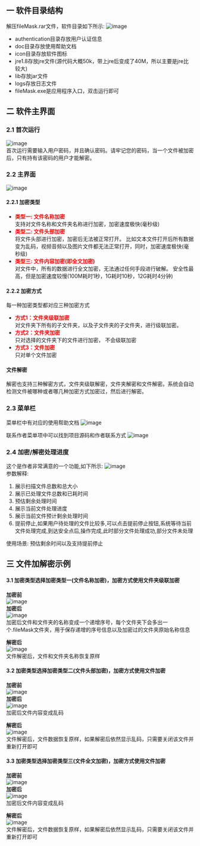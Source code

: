 ## 一 软件目录结构
解压fileMask.rar文件，软件目录如下所示:
![image](https://note.youdao.com/yws/public/resource/9f8f257b581764f512dc7722bc66607c/xmlnote/F236CF68EC9E458CB6E7D5CC7DCB977B/53470)

* authentication目录存放用户认证信息
* doc目录存放使用帮助文档
* icon目录存放软件图标
* jre1.8存放jre文件(源代码大概50k，带上jre后变成了40M，所以主要是jre比较大)
* lib存放jar文件
* logs存放日志文件
* fileMask.exe是应用程序入口，双击运行即可

## 二 软件主界面
### 2.1 首次运行

![image](https://note.youdao.com/yws/public/resource/9f8f257b581764f512dc7722bc66607c/xmlnote/DBB1C99B7E5B47C79464FA4ED2A443D6/53495)  
首次运行需要输入用户密码，并且确认密码。请牢记您的密码，当一个文件被加密后，只有持有该密码的用户才能解密。

### 2.2 主界面
![image](https://note.youdao.com/yws/public/resource/9f8f257b581764f512dc7722bc66607c/xmlnote/76C85FBED91F4E87852303EA4BD551B4/53506)  


#### 2.2.1 加密类型
* <strong><font color=#FF0000> 类型一: 文件名称加密 </font></strong>   
支持对文件名称和文件夹名称进行加密，加密速度极快(毫秒级)
* <strong><font color=#FF0000> 类型二: 文件头部加密 </font></strong>  
将文件头部进行加密，加密后无法被正常打开。 比如文本文件打开后所有数据变为乱码，视频音频以及图片文件都无法正常打开，同时，加密速度极快(毫秒级)
* <strong><font color=#FF0000> 类型三: 文件内容加密(即全文加密) </font></strong>  
对文件中，所有的数据进行全文加密，无法通过任何手段进行破解。 安全性最高，但是加密速度较慢(100M耗时1秒，1G耗时10秒，12G耗时4分钟)  

#### 2.2.2 加密方式
每一种加密类型都对应三种加密方式
* <strong><font color=#FF0000> 方式1：文件夹级联加密 </font></strong>    
对文件夹下所有的子文件夹，以及子文件夹的子文件夹，进行级联加密。
* <strong><font color=#FF0000> 方式2：文件夹加密 </font></strong>    
只对选择的文件夹下的文件进行加密， 不会级联加密
* <strong><font color=#FF0000> 方式3：文件加密 </font></strong>  
只对单个文件加密
#### 文件解密
解密也支持三种解密方式，文件夹级联解密，文件夹解密和文件解密。系统会自动检测文件被哪种或者哪几种加密方式加密过，然后进行解密。

### 2.3 菜单栏
菜单栏中有对应的使用帮助文档
![image](https://note.youdao.com/yws/public/resource/9f8f257b581764f512dc7722bc66607c/xmlnote/F341D5AF42D34FFAA154F6F22573AFE8/53527)  
  

联系作者菜单项中可以找到项目源码和作者联系方式
![image](https://note.youdao.com/yws/public/resource/9f8f257b581764f512dc7722bc66607c/xmlnote/0D7D900993F641378997E35B87638036/54372)  

### 2.4 加密/解密处理进度
这个是作者非常满意的一个功能,如下所示:
![image](https://note.youdao.com/yws/public/resource/9f8f257b581764f512dc7722bc66607c/xmlnote/2A394BD9973B4A63A05F02E9DC73C5E0/54348)  
参数解释:  
1. 展示扫描文件总数和总大小
2. 展示已处理文件总数和已耗时间
3. 预估剩余处理时间
4. 展示当前文件处理进度
5. 展示当前文件预计剩余处理时间
6. 提前停止,如果用户待处理的文件比较多,可以点击提前停止按钮,系统等待当前文件处理完成,到达安全点后,操作完成,此时部分文件处理成功,部分文件未处理    

使用场景: 预估剩余时间以及支持提前停止
## 三 文件加解密示例
#### 3.1 加密类型选择加密类型一(文件名称加密)，加密方式使用文件夹级联加密  
**加密前**  
![image](https://note.youdao.com/yws/public/resource/9f8f257b581764f512dc7722bc66607c/xmlnote/1DABF5D251104C65BB9D867ED5058F7D/53540)  
**加密后**  
![image](https://note.youdao.com/yws/public/resource/9f8f257b581764f512dc7722bc66607c/xmlnote/6081BFF7A8234DAB93506C1AAADBEAEA/53544)  
加密后文件和文件夹的名称变成一个递增序号，每个文件夹下会多出一个.fileMask文件夹，用于保存递增的序号信息以及加密过的文件夹原始名称信息  

**解密后**  
![image](https://note.youdao.com/yws/public/resource/9f8f257b581764f512dc7722bc66607c/xmlnote/CF884E6F2D65445394934F6B93DBC9CF/53559)    
文件解密后，文件和文件夹名称恢复原样

#### 3.2 加密类型选择加密类型二(文件头部加密)，加密方式使用文件加密  
**加密前**  
![image](https://note.youdao.com/yws/public/resource/9f8f257b581764f512dc7722bc66607c/xmlnote/367D3E8C9EBC463D8F30F30BAE9E9FEC/53567)  
**加密后**  
![image](https://note.youdao.com/yws/public/resource/9f8f257b581764f512dc7722bc66607c/xmlnote/BCFAC094CE0E4282B7EF6B3DFAB51504/53569)    
加密后文件内容变成乱码
   
**解密后**  
![image](https://note.youdao.com/yws/public/resource/9f8f257b581764f512dc7722bc66607c/xmlnote/367D3E8C9EBC463D8F30F30BAE9E9FEC/53567)    
文件解密后，文件数据恢复原样，如果解密后依然显示乱码，只需要关闭该文件并重新打开即可

#### 3.3 加密类型选择加密类型三(文件全文加密)，加密方式使用文件加密  
**加密前**  
![image](https://note.youdao.com/yws/public/resource/9f8f257b581764f512dc7722bc66607c/xmlnote/B2B74974FBF8409A840FFC39E775F337/53576)  
**加密后**  
![image](https://note.youdao.com/yws/public/resource/9f8f257b581764f512dc7722bc66607c/xmlnote/DCF9640196A44898B4192E0C04DD05BD/53571)  
加密后文件内容变成乱码  
  
**解密后**  
![image](https://note.youdao.com/yws/public/resource/9f8f257b581764f512dc7722bc66607c/xmlnote/B2B74974FBF8409A840FFC39E775F337/53576)    
文件解密后，文件数据恢复原样，如果解密后依然显示乱码，只需要关闭该文件并重新打开即可